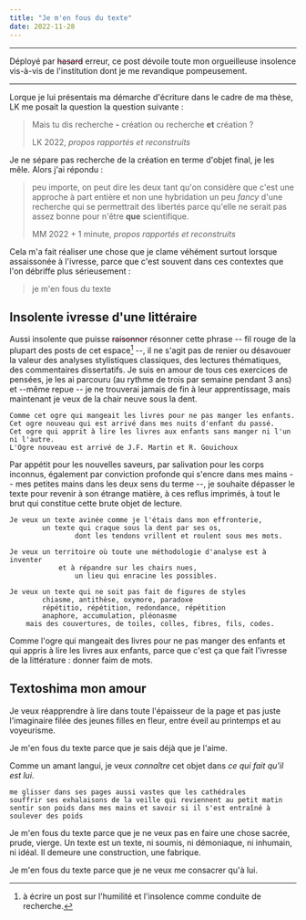 ```yaml
---
title: "Je m'en fous du texte"
date: 2022-11-28
---
```


---

Déployé par <strike style='color:rgb(196, 43, 94);'><span style='color:black'>hasard</span></strike> erreur, ce post dévoile toute mon orgueilleuse insolence vis-à-vis de l'institution dont je me revandique pompeusement.

---

Lorque je lui présentais ma démarche d'écriture dans le cadre de ma thèse, LK me posait la question la question suivante : 

> Mais tu dis recherche **-** création ou recherche **et** création ?
>
>LK 2022, *propos rapportés et reconstruits*

Je ne sépare pas recherche de la création en terme d'objet final, je les mêle. Alors j'ai répondu :

> peu importe, on peut dire les deux tant qu'on considère que c'est une approche à part entière et non une hybridation un peu *fancy* d'une recherche qui se permettrait des libertés parce qu'elle ne serait pas assez bonne pour n'être **que** scientifique. 
>
>MM 2022 + 1 minute, *propos rapportés et reconstruits*

Cela m'a fait réaliser une chose que je clame véhément surtout lorsque assaissonée à l'ivresse, parce que c'est souvent dans ces contextes que l'on débriffe plus sérieusement : 

> je m'en fous du texte

## Insolente ivresse d'une littéraire

Aussi insolente que puisse <strike style='color:rgb(196, 43, 94);'><span style='color:black'>raisonner</span></strike> résonner cette phrase -- fil rouge de la plupart des posts de cet espace[^1] --, il ne s'agit pas de renier ou désavouer la valeur des analyses stylistiques classiques, des lectures thématiques, des commentaires dissertatifs. Je suis en amour de tous ces exercices de pensées, je les ai parcouru (au rythme de trois par semaine pendant 3 ans) et --même repue -- je ne trouverai jamais de fin à leur apprentissage, mais maintenant je veux de la chair neuve sous la dent. 

    Comme cet ogre qui mangeait les livres pour ne pas manger les enfants.
    Cet ogre nouveau qui est arrivé dans mes nuits d'enfant du passé.
    Cet ogre qui apprit à lire les livres aux enfants sans manger ni l'un ni l'autre. 
    L'Ogre nouveau est arrivé de J.F. Martin et R. Gouichoux 

[^1]: à écrire un post sur l'humilité et l'insolence comme conduite de recherche. 

Par appétit pour les nouvelles saveurs, par salivation pour les corps inconnus, également par conviction profonde qui s'encre dans mes mains -- mes petites mains dans les deux sens du terme --, je souhaite dépasser le texte pour revenir à son étrange matière, à ces reflus imprimés, à tout le brut qui constitue cette brute objet de lecture. 

    Je veux un texte avinée comme je l'étais dans mon effronterie,
            un texte qui craque sous la dent par ses os,
                    dont les tendons vrillent et roulent sous mes mots. 
   
    Je veux un territoire où toute une méthodologie d'analyse est à inventer 
                et à répandre sur les chairs nues, 
                    un lieu qui enracine les possibles.
    
    Je veux un texte qui ne soit pas fait de figures de styles 
            chiasme, antithèse, oxymore, paradoxe
            répétitio, répétition, redondance, répétition
            anaphore, accumulation, pléonasme 
        mais des couvertures, de toiles, colles, fibres, fils, codes. 

Comme l'ogre qui mangeait des livres pour ne pas manger des enfants et qui appris à lire les livres aux enfants, parce que c'est ça que fait l'ivresse de la littérature : donner faim de mots.

## Textoshima mon amour

Je veux réapprendre à lire dans toute l'épaisseur de la page et pas juste l'imaginaire filée des jeunes filles en fleur, entre éveil au printemps et au voyeurisme. 

Je m'en fous du texte parce que je sais déjà que je l'aime. 

Comme un amant langui, je veux *connaître* cet objet dans *ce qui fait qu'il est lui*. 

    me glisser dans ses pages aussi vastes que les cathédrales
    souffrir ses exhalaisons de la veille qui reviennent au petit matin
    sentir son poids dans mes mains et savoir si il s'est entraîné à soulever des poids

Je m'en fous du texte parce que je ne veux pas en faire une chose sacrée, prude, vierge. Un texte est un texte, ni soumis, ni démoniaque, ni inhumain, ni idéal. Il demeure une construction, une fabrique. 

Je m'en fous du texte parce que je ne veux me consacrer qu'à lui. 